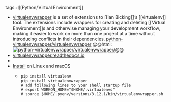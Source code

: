 tags:: [[Python/Virtual Environment]]

- [virtualenvwrapper](https://pypi.org/project/virtualenvwrapper/) is a set of extensions to [[Ian Bicking]]’s [[virtualenv]] tool. The extensions include wrappers for creating and deleting [[Virtual Environment]]s and otherwise managing your development workflow, making it easier to work on more than one project at a time without introducing conflicts in their dependencies.
  [python-virtualenvwrapper/virtualenvwrapper](https://github.com/python-virtualenvwrapper/virtualenvwrapper)
  @@html: <a href="https://github.com/python-virtualenvwrapper/virtualenvwrapper/"><img src="https://github-readme-stats-astronomer.vercel.app/api/pin/?username=python-virtualenvwrapper&repo=virtualenvwrapper&theme=tokyonight" alt="python-virtualenvwrapper/virtualenvwrapper/"/></a>@@
- [virtualenvwrapper.readthedocs.io](https://virtualenvwrapper.readthedocs.io/)
-
- [Install](https://virtualenvwrapper.readthedocs.io/#introduction) on Linux and macOS
	- ```shell
	  pip install virtualenv
	  pip install virtualenvwrapper
	  # add following lines to your shell startup file
	  # export WORKON_HOME="$HOME/.virtualenvs"
	  # source $HOME/.pyenv/versions/3.12.1/bin/virtualenvwrapper.sh
	  ```